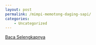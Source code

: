 ```yaml
---
layout: post
permalink: /mimpi-memotong-daging-sapi/
categories:
    - Uncategorized
---
```


[Baca Selengkapnya](/03)